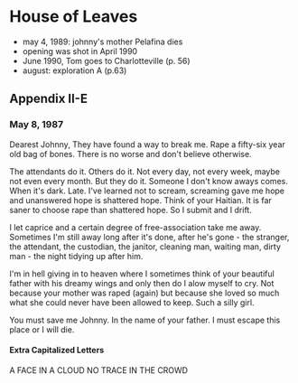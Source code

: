 # House of Leaves
- may 4, 1989: johnny's mother Pelafina dies
- opening was shot in April 1990
- June 1990, Tom goes to Charlotteville (p. 56)
- august: exploration A (p.63)

## Appendix II-E
### May 8, 1987
Dearest Johnny, They have found a way to break me. Rape a fifty-six year old bag of bones. There is no worse and don't believe otherwise.

The attendants do it. Others do it. Not every day, not every week, maybe not even every month. But they do it. Someone I don't know aways comes. When it's dark. Late. I've learned not to scream, screaming gave me hope and unanswered hope is shattered hope. Think of your Haitian. It is far saner to choose rape than shattered hope. So I submit and I drift.

I let caprice and a certain degree of free-association take me away. Sometimes I'm still away long after it's done, after he's gone - the stranger, the attendant, the custodian, the janitor, cleaning man, waiting man, dirty man - the night tidying up after him.

I'm in hell giving in to heaven where I sometimes think of your beautiful father with his dreamy wings and only then do I alow myself to cry. Not because your mother was raped (again) but because she loved so much what she could never have been allowed to keep. Such a silly girl.

You must save me Johnny. In the name of your father. I must escape this place or I will die.
#### Extra Capitalized Letters
A FACE IN A CLOUD NO TRACE IN THE CROWD